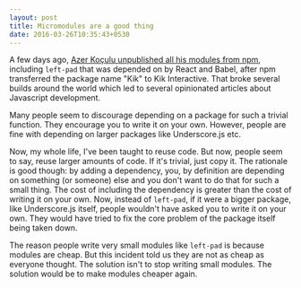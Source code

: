 ```yaml
---
layout: post
title: Micromodules are a good thing
date: 2016-03-26T10:35:43+0530
---
```

A few days ago, [Azer Koçulu unpublished all his modules from npm](https://medium.com/@azerbike/i-ve-just-liberated-my-modules-9045c06be67c#.x4pw3natp), including `left-pad` that was depended on by React and Babel, after npm transferred the package name "Kik" to Kik Interactive. That broke several builds around the world which led to several opinionated articles about Javascript development.

Many people seem to discourage depending on a package for such a trivial function. They encourage you to write it on your own. However, people are fine with depending on larger packages like Underscore.js etc.

Now, my whole life, I've been taught to reuse code. But now, people seem to say, reuse larger amounts of code. If it's trivial, just copy it. The rationale is good though: by adding a dependency, you, by definition are depending on something (or someone) else and you don't want to do that for such a small thing. The cost of including the dependency is greater than the cost of writing it on your own. Now, instead of `left-pad`, if it were a bigger package, like Underscore.js
itself, people wouldn't have asked you to write it on your own. They would have tried to fix the core problem of the package itself being taken down.

The reason people write very small modules like `left-pad` is because modules are cheap. But this incident told us they are not as cheap as everyone thought. The solution isn't to stop writing small modules. The solution would be to make modules cheaper again.
